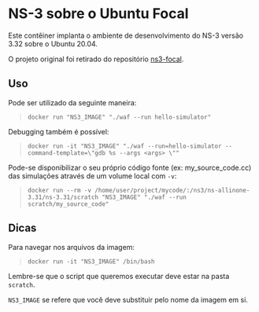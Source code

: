 # NS-3 sobre o Ubuntu Focal

Este contêiner implanta o ambiente de desenvolvimento do NS-3 versão 3.32 sobre o Ubuntu 20.04.

O projeto original foi retirado do repositório [ns3-focal](https://github.com/Luxxii/ns3-focal).

## Uso

Pode ser utilizado da seguinte maneira:
> `docker run "NS3_IMAGE" "./waf --run hello-simulator"`

Debugging também é possível:
> `docker run -it "NS3_IMAGE" "./waf --run=hello-simulator --command-template=\"gdb %s --args <args> \""`

Pode-se disponibilizar o seu próprio código fonte (ex: my_source_code.cc) das simulações através de um volume local com `-v`:
> `docker run --rm -v /home/user/project/mycode/:/ns3/ns-allinone-3.31/ns-3.31/scratch "NS3_IMAGE" "./waf --run scratch/my_source_code"`

## Dicas

Para navegar nos arquivos da imagem:
> `docker run -it "NS3_IMAGE" /bin/bash`

Lembre-se que o script que queremos executar deve estar na pasta `scratch`.

`NS3_IMAGE` se refere que você deve substituir pelo nome da imagem em si.
